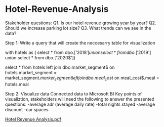 # Hotel-Revenue-Analysis
Stakeholder questions:
Q1. Is our hotel revenue growing year by year?
Q2. Should we increase parking lot size?
Q3. What trends can we see in the data?


Step 1: Write a query that will create the neccesarry table for visualization

with hotels as (
select * from dbo.['2018$']
union
select * from dbo.['2019$']
union
select * from dbo.['2020$'])

select * from hotels 
left join dbo.market_segment$
on hotels.market_segment = market_segment$.market_segment
left join dbo.meal_cost$
on meal_cost$.meal = hotels.meal

Step 2: Visualize data
Connected data to Microsoft BI 
Key points of visualiztion, stakeholders will need the following to answer the presented questions:
-average adr (average daily rate)
-total nights stayed
-average discount 
-car spaces

[Hotel Revenue Analysis.pdf](https://github.com/seankchan97/Hotel-Revenue-Analysis/files/11173384/Hotel.Revenue.Analysis.pdf)
